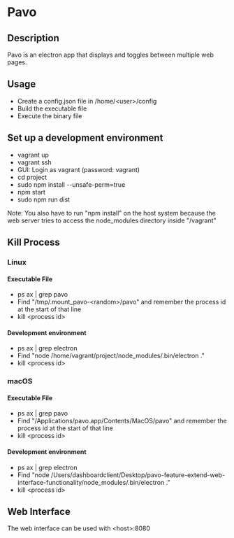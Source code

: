 Pavo
====

Description
-----------

Pavo is an electron app that displays and toggles between multiple web pages.


Usage
-----

* Create a config.json file in /home/\<user>/config
* Build the executable file
* Execute the binary file


Set up a development environment
--------------------------------

* vagrant up
* vagrant ssh
* GUI: Login as vagrant (password: vagrant)
* cd project
* sudo npm install --unsafe-perm=true
* npm start
* sudo npm run dist

Note: You also have to run "npm install" on the host system because the web server tries to access the node_modules directory inside "/vagrant"


Kill Process
------------

### Linux ###

#### Executable File ####

* ps ax | grep pavo
* Find "/tmp/.mount_pavo-\<random>/pavo" and remember the process id at the start of that line
* kill \<process id>

#### Development environment ####

* ps ax | grep electron
* Find "node /home/vagrant/project/node_modules/.bin/electron ."
* kill \<process id>


### macOS ###

#### Executable File ####

* ps ax | grep pavo
* Find "/Applications/pavo.app/Contents/MacOS/pavo" and remember the process id at the start of that line
* kill \<process id>

#### Development environment ####

* ps ax | grep electron
* Find "node /Users/dashboardclient/Desktop/pavo-feature-extend-web-interface-functionality/node_modules/.bin/electron ."
* kill \<process id>


Web Interface
-------------

The web interface can be used with \<host>:8080
